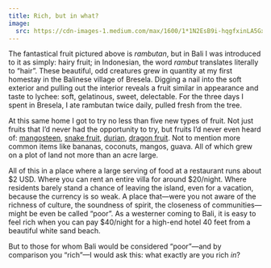 ```yaml
---
title: Rich, but in what?
image:
  src: https://cdn-images-1.medium.com/max/1600/1*1N2EsB9i-hqgfxinLA5GxA.png
---
```


The fantastical fruit pictured above is *rambutan*, but in Bali I was introduced
to it as simply: hairy fruit; in Indonesian, the word *rambut* translates
literally to “hair”. These beautiful, odd creatures grew in quantity at my first
homestay in the Balinese village of Bresela. Digging a nail into the soft
exterior and pulling out the interior reveals a fruit similar in appearance and
taste to lychee: soft, gelatinous, sweet, delectable. For the three days I spent
in Bresela, I ate rambutan twice daily, pulled fresh from the tree.

At this same home I got to try no less than five new types of fruit. Not just
fruits that I’d never had the opportunity to try, but fruits I’d never even
heard of: [mangosteen](https://en.wikipedia.org/wiki/Purple_mangosteen), [snake
fruit](https://en.wikipedia.org/wiki/Salak),
[durian](https://en.wikipedia.org/wiki/Durian), [dragon
fruit](https://en.wikipedia.org/wiki/Pitaya). Not to mention more common items
like bananas, coconuts, mangos, guava. All of which grew on a plot of land not
more than an acre large.

All of this in a place where a large serving of food at a restaurant runs about
$2 USD. Where you can rent an entire villa for around $20/night. Where residents
barely stand a chance of leaving the island, even for a vacation, because the
currency is so weak. A place that—were you not aware of the richness of culture,
the soundness of spirit, the closeness of communities—might be even be called
“poor”. As a westerner coming to Bali, it is easy to feel rich when you can pay
$40/night for a high-end hotel 40 feet from a beautiful white sand beach.

But to those for whom Bali would be considered “poor”—and by comparison you
“rich”—I would ask this: what exactly are you rich *in*?